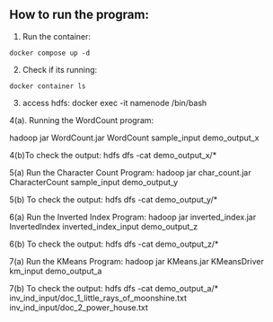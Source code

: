 ## How to run the program:
1. Run the container:
```
docker compose up -d
```
2. Check if its running:
```
docker container ls
```
3. access hdfs:
docker exec -it namenode /bin/bash

4(a). Running the WordCount program:

hadoop jar WordCount.jar WordCount sample_input demo_output_x

4(b)To check the output:
hdfs dfs -cat demo_output_x/*

5(a) Run the Character Count Program:
hadoop jar char_count.jar CharacterCount sample_input demo_output_y

5(b) To check the output:
hdfs dfs -cat demo_output_y/*


6(a) Run the Inverted Index Program:
hadoop jar inverted_index.jar InvertedIndex inverted_index_input demo_output_z

6(b) To check the output:
hdfs dfs -cat demo_output_z/*


7(a) Run the KMeans Program:
hadoop jar KMeans.jar KMeansDriver km_input demo_output_a

7(b) To check the output:
hdfs dfs -cat demo_output_a/*
inv_ind_input/doc_1_little_rays_of_moonshine.txt
inv_ind_input/doc_2_power_house.txt


 
